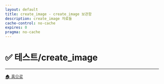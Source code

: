 ```yaml
---
layout: default
title: create_image - create_image 보관함
description: create_image 자료들
cache-control: no-cache
expires: 0
pragma: no-cache
---
```


# ✅ 테스트/create_image

<script>

{%- assign cur_dir = "/테스트/create_image/" -%}
{%- include cur_files.liquid -%}

  var curDir = '{{- cur_file_dir -}}';
  var curFiles = {{- cur_files_json -}};
  var curPages = {{- cur_pages_json -}};
  
  console.log('curDir:', curDir);
  console.log('curFiles:', curFiles);
  console.log('curPages:', curPages);

  curPages.forEach(page => {
  // curFiles에 같은 name과 path가 있는지 확인
  const exists = curFiles.some(file => file.name === page.name && file.path === page.path);

  if (!exists) {
    // 확장자 추출
    let extname = '';
    if (page.name && page.name.includes('.')) {
      extname = '.' + page.name.split('.').pop();
    }

    // basename 추출
    let basename = page.name ? page.name.replace(/\.[^/.]+$/, '') : '';

    // modified_time 처리 (page.date가 없으면 빈 문자열)
    let modified_time = page.date || '';

    // curFiles 포맷에 맞게 변환해서 추가
    curFiles.push({
      name: page.name || '',
      path: page.path || '',
      extname: extname,
      modified_time: modified_time,
      basename: basename,
      url: page.url || ''
    });
  }
});

// curFiles.sort((a, b) => {
//   // 날짜가 ISO 형식이 아니면 Date 파싱이 안 될 수 있으니, 우선 문자열 비교
//   // 최신 날짜가 앞으로 오도록 내림차순
//   if (!a.modified_time) return 1;
//   if (!b.modified_time) return -1;
//   return b.modified_time.localeCompare(a.modified_time);
// });

curFiles.sort((a, b) => {
  // 파일명으로 한글/영문 구분하여 정렬
  if (!a.name) return 1;
  if (!b.name) return -1;
  return a.name.localeCompare(b.name, 'ko-KR', { numeric: true, caseFirst: 'lower' });
});

// // 정렬 후 출력
// curFiles.forEach(f => {
// /*
//       "name": "Grad-CAM_정상.png",
//       "path": "/스프린트미션_완료/image/06_4팀_김명환/Grad-CAM_정상.png",
//       "extname": ".png",
//       "modified_time": "2025-08-24 12:11:59 +0900",
//       "basename": "Grad-CAM_정상",
// */  
//   console.log('curfiles:', JSON.stringify(f, null, 2));
// });

  console.log('총 파일 수:', curFiles.length);
  console.log('파일 목록:', curFiles);

  var project_path = site.baseurl
  var site_url = `https://c0z0c.github.io${project_path}${curDir}`
  var raw_url = `https://raw.githubusercontent.com/c0z0c${project_path}/master${curDir}`;
  var git_url = `https://github.com/c0z0c${project_path}/blob/master${curDir}`
  var colab_url = `https://colab.research.google.com/github/c0z0c${project_path}/blob/master${curDir}`;
  
  console.log('site_url:', site_url);
  console.log('raw_url:', raw_url);
  console.log('colab_url:', colab_url);


  // 파일 아이콘 및 타입 결정 함수
  function getFileInfo(extname) {
    switch(extname.toLowerCase()) {
      case '.ipynb':
        return { icon: '📓', type: 'Jupyter Notebook' };
      case '.py':
        return { icon: '🐍', type: 'Python 파일' };
      case '.md':
        return { icon: '📝', type: 'Markdown 문서' };
      case '.json':
        return { icon: '⚙️', type: 'JSON 설정' };
      case '.zip':
        return { icon: '📦', type: '압축 파일' };
      case '.png':
      case '.jpg':
      case '.jpeg':
        return { icon: '🖼️', type: '이미지 파일' };
      case '.csv':
        return { icon: '📊', type: '데이터 파일' };
      case '.pdf':
        return { icon: '📄', type: 'PDF 문서' };
      case '.docx':
        return { icon: '📊', type: 'Word 문서' };
      default:
        return { icon: '📄', type: '파일' };
    }
  }

  // 파일 액션 버튼 생성 함수
  function getFileActions(file) {
    const fileName = file.name;
    const fileExt = file.extname.toLowerCase();
    
    let actions = '';
    
    if (fileExt === '.md' && fileName !== 'index.md') {
      const mdName = fileName.replace('.md', '');
      actions += `<a href="${site_url}${mdName}" class="file-action" title="렌더링된 페이지 보기" target="_blank">🌐</a>`;
      actions += `<a href="${git_url}${fileName}" class="file-action" title="GitHub에서 원본 보기" target="_blank">📖</a>`;
    } else if (fileExt === '.ipynb') {
      actions += `<a href="${git_url}${fileName}" class="file-action" title="GitHub에서 보기" target="_blank">📖</a>`;
      actions += `<a href="${colab_url}${fileName}" class="file-action" title="Colab에서 열기" target="_blank">🚀</a>`;
    } else if (fileExt === '.pdf') {
      actions += `<a href="${git_url}${fileName}" class="file-action" title="GitHub에서 보기" target="_blank">📖</a>`;
      actions += `<a href="https://docs.google.com/viewer?url=${raw_url}${fileName}" class="file-action" title="PDF 뷰어로 열기" target="_blank">📄</a>`;
    } else if (fileExt === '.docx') {
      actions += `<a href="${git_url}${fileName}" class="file-action" title="GitHub에서 보기" target="_blank">📖</a>`;
      actions += `<a href="https://docs.google.com/viewer?url=${raw_url}${fileName}" class="file-action" title="Google에서 열기" target="_blank">📊</a>`;
    } else if (fileExt === '.html') {
      actions += `<a href="${site_url}${fileName}" class="file-action" title="웹페이지로 보기" target="_blank">🌐</a>`;
      actions += `<a href="${git_url}${fileName}" class="file-action" title="GitHub에서 원본 보기" target="_blank">📖</a>`;
    } else if (fileExt === '.py') {
      actions += `<a href="${git_url}${fileName}" class="file-action" title="GitHub에서 원본 보기" target="_blank">📖</a>`;
    } else {
      actions += `<a href="${file.path}" class="file-action" title="파일 열기">📖</a>`;
    }
    return actions;
  }

  // DOM이 로드된 후 파일 목록 렌더링
  document.addEventListener('DOMContentLoaded', function() {
    const fileGrid = document.querySelector('.file-grid');
    
    if (curFiles.length === 0) {
      fileGrid.innerHTML = `
        <div class="empty-message">
          <span class="empty-icon">📄</span>
          <h3>파일이 없습니다</h3>
          <p>현재 이 위치에는 완료된 미션 파일이 없습니다.</p>
        </div>
      `;
      return;
    }

    let html = '';
    curFiles.forEach(file => {
      if (file.name === 'index.md' || file.name === 'info.md') return;

      const fileInfo = getFileInfo(file.extname);
      const fileDate = file.modified_time ? new Date(file.modified_time).toLocaleDateString('ko-KR') : '';
      const actions = getFileActions(file);
      
      html += `
        <div class="file-item">
          <div class="file-icon">${fileInfo.icon}</div>
          <div class="file-info">
            <h4 class="file-name">${file.name}</h4>
            <p class="file-type">${fileInfo.type}</p>
            <p class="file-size">${fileDate}</p>
          </div>
          <div class="file-actions">
            ${actions}
          </div>
        </div>
      `;
    });
    
    fileGrid.innerHTML = html;
  });
</script>

<div class="file-grid">
  <!-- 파일 목록이 JavaScript로 동적 생성됩니다 -->
</div>

---

<div class="navigation-footer">
  <a href="{{- site.baseurl -}}/" class="nav-button home">
    <span class="nav-icon">🏠</span> 홈으로
  </a>
</div>